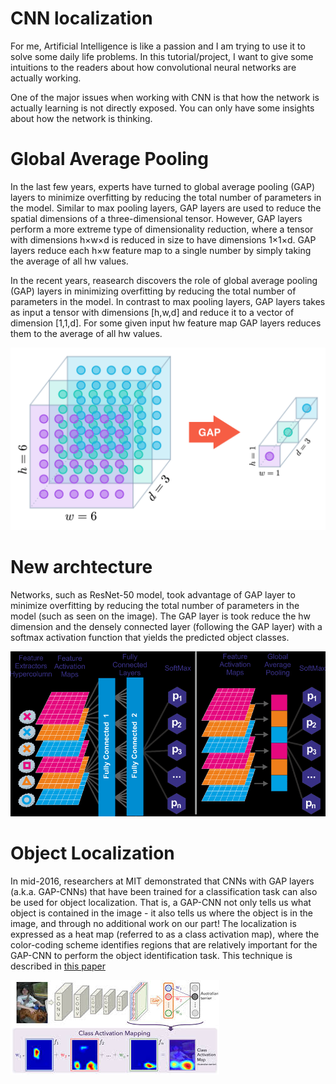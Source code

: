 # CNN localization 

For me, Artificial Intelligence is like a passion and I am trying to use it to solve some daily life problems. In this tutorial/project, I want to give some intuitions to the readers about how convolutional neural networks are actually working.

One of the major issues when working with CNN is that how the network is actually learning is not directly exposed. You can only have some insights about how the network is thinking.

# Global Average Pooling

In the last few years, experts have turned to global average pooling (GAP) layers to minimize overfitting by reducing the total number of parameters in the model. Similar to max pooling layers, GAP layers are used to reduce the spatial dimensions of a three-dimensional tensor. However, GAP layers perform a more extreme type of dimensionality reduction, where a tensor with dimensions h×w×d is reduced in size to have dimensions 1×1×d. GAP layers reduce each h×w feature map to a single number by simply taking the average of all hw values.

In the recent years, reasearch discovers the role of global average pooling (GAP) layers in minimizing overfitting by reducing the total number of parameters in the model. In contrast to max pooling layers, GAP layers takes as input a tensor with dimensions [h,w,d] and reduce it to a vector of dimension [1,1,d]. For some given input hw feature map GAP layers reduces them to the average of all hw values.

![global average pooling](images/global_average_pooling.png)

# New archtecture

Networks, such as ResNet-50 model, took advantage of GAP layer to minimize overfitting by reducing the total number of parameters in the model (such as seen on the image). The GAP layer is took reduce the hw dimension and the densely connected layer (following the GAP layer) with a softmax activation function that yields the predicted object classes.

![cnn](images/Global-average-pooling-layer-replacing-the-fully-connected-layers-The-output-layer.png)

# Object Localization

In mid-2016, researchers at MIT demonstrated that CNNs with GAP layers (a.k.a. GAP-CNNs) that have been trained for a classification task can also be used for object localization. That is, a GAP-CNN not only tells us what object is contained in the image - it also tells us where the object is in the image, and through no additional work on our part! The localization is expressed as a heat map (referred to as a class activation map), where the color-coding scheme identifies regions that are relatively important for the GAP-CNN to perform the object identification task. This technique is described in [this paper](https://arxiv.org/pdf/1512.04150.pdf)

![cam](images/cam.jpg)
